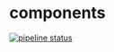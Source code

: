 # components

[![pipeline status](http://192.168.1.28:10000//mcf/components/badges/master/pipeline.svg)](http://192.168.1.28:10000/mcf/components/commits/master)

